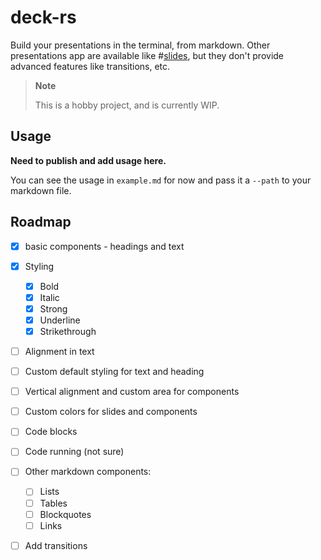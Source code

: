 # deck-rs

Build your presentations in the terminal, from markdown. Other presentations app are available like #[slides](https://github.com/maaslalani/slides), but they don't provide advanced features like transitions, etc. 

> **Note**
>
> This is a hobby project, and is currently WIP.

## Usage

__Need to publish and add usage here.__ 

You can see the usage in `example.md` for now and pass it a `--path` to your markdown file.

## Roadmap

- [X] basic components - headings and text
- [X] Styling
  - [X] Bold
  - [X] Italic
  - [X] Strong
  - [X] Underline
  - [X] Strikethrough
- [ ] Alignment in text
- [ ] Custom default styling for text and heading
- [ ] Vertical alignment and custom area for components 
- [ ] Custom colors for slides and components
- [ ] Code blocks
- [ ] Code running (not sure)
- [ ] Other markdown components:
  - [ ] Lists
  - [ ] Tables
  - [ ] Blockquotes
  - [ ] Links
- [ ] Add transitions

